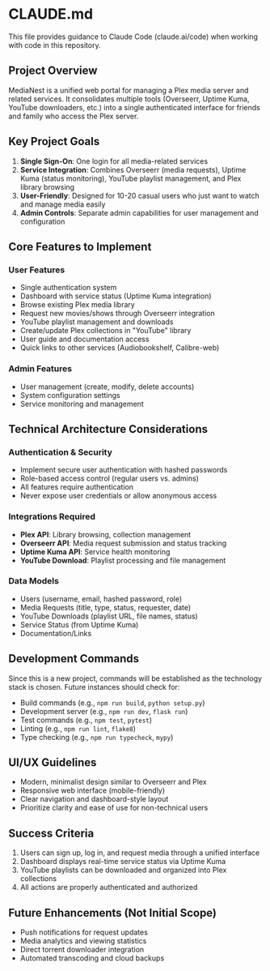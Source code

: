 # CLAUDE.md

This file provides guidance to Claude Code (claude.ai/code) when working with code in this repository.

## Project Overview

MediaNest is a unified web portal for managing a Plex media server and related services. It consolidates multiple tools (Overseerr, Uptime Kuma, YouTube downloaders, etc.) into a single authenticated interface for friends and family who access the Plex server.

## Key Project Goals

1. **Single Sign-On**: One login for all media-related services
2. **Service Integration**: Combines Overseerr (media requests), Uptime Kuma (status monitoring), YouTube playlist management, and Plex library browsing
3. **User-Friendly**: Designed for 10-20 casual users who just want to watch and manage media easily
4. **Admin Controls**: Separate admin capabilities for user management and configuration

## Core Features to Implement

### User Features
- Single authentication system
- Dashboard with service status (Uptime Kuma integration)
- Browse existing Plex media library
- Request new movies/shows through Overseerr integration
- YouTube playlist management and downloads
- Create/update Plex collections in "YouTube" library
- User guide and documentation access
- Quick links to other services (Audiobookshelf, Calibre-web)

### Admin Features
- User management (create, modify, delete accounts)
- System configuration settings
- Service monitoring and management

## Technical Architecture Considerations

### Authentication & Security
- Implement secure user authentication with hashed passwords
- Role-based access control (regular users vs. admins)
- All features require authentication
- Never expose user credentials or allow anonymous access

### Integrations Required
- **Plex API**: Library browsing, collection management
- **Overseerr API**: Media request submission and status tracking
- **Uptime Kuma API**: Service health monitoring
- **YouTube Download**: Playlist processing and file management

### Data Models
- Users (username, email, hashed password, role)
- Media Requests (title, type, status, requester, date)
- YouTube Downloads (playlist URL, file names, status)
- Service Status (from Uptime Kuma)
- Documentation/Links

## Development Commands

Since this is a new project, commands will be established as the technology stack is chosen. Future instances should check for:
- Build commands (e.g., `npm run build`, `python setup.py`)
- Development server (e.g., `npm run dev`, `flask run`)
- Test commands (e.g., `npm test`, `pytest`)
- Linting (e.g., `npm run lint`, `flake8`)
- Type checking (e.g., `npm run typecheck`, `mypy`)

## UI/UX Guidelines

- Modern, minimalist design similar to Overseerr and Plex
- Responsive web interface (mobile-friendly)
- Clear navigation and dashboard-style layout
- Prioritize clarity and ease of use for non-technical users

## Success Criteria

1. Users can sign up, log in, and request media through a unified interface
2. Dashboard displays real-time service status via Uptime Kuma
3. YouTube playlists can be downloaded and organized into Plex collections
4. All actions are properly authenticated and authorized

## Future Enhancements (Not Initial Scope)

- Push notifications for request updates
- Media analytics and viewing statistics
- Direct torrent downloader integration
- Automated transcoding and cloud backups